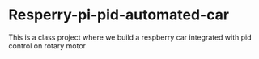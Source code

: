 # Resperry-pi-pid-automated-car
This is a class project where we build a respberry car integrated with pid control on rotary motor

